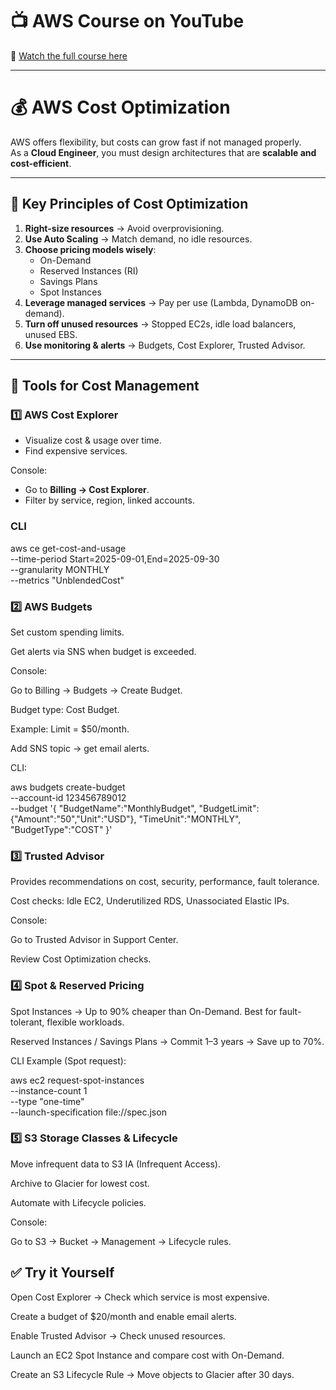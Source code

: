 # 📺 AWS Course on YouTube  
🎥 [Watch the full course here](https://youtu.be/R6yysJg_rKE?list=PLJB9b1bbB85EabGxfihssYhe46dZRHXfn)

---

# 💰 AWS Cost Optimization

AWS offers flexibility, but costs can grow fast if not managed properly.  
As a **Cloud Engineer**, you must design architectures that are **scalable and cost-efficient**.

---

## 📌 Key Principles of Cost Optimization

1. **Right-size resources** → Avoid overprovisioning.  
2. **Use Auto Scaling** → Match demand, no idle resources.  
3. **Choose pricing models wisely**:  
   - On-Demand  
   - Reserved Instances (RI)  
   - Savings Plans  
   - Spot Instances  
4. **Leverage managed services** → Pay per use (Lambda, DynamoDB on-demand).  
5. **Turn off unused resources** → Stopped EC2s, idle load balancers, unused EBS.  
6. **Use monitoring & alerts** → Budgets, Cost Explorer, Trusted Advisor.  

---

## 📌 Tools for Cost Management

### 1️⃣ AWS Cost Explorer
- Visualize cost & usage over time.  
- Find expensive services.  

Console:
- Go to **Billing → Cost Explorer**.  
- Filter by service, region, linked accounts.  

### CLI

aws ce get-cost-and-usage \
  --time-period Start=2025-09-01,End=2025-09-30 \
  --granularity MONTHLY \
  --metrics "UnblendedCost"

### 2️⃣ AWS Budgets

Set custom spending limits.

Get alerts via SNS when budget is exceeded.

Console:

Go to Billing → Budgets → Create Budget.

Budget type: Cost Budget.

Example: Limit = $50/month.

Add SNS topic → get email alerts.

CLI:

aws budgets create-budget \
  --account-id 123456789012 \
  --budget '{
    "BudgetName":"MonthlyBudget",
    "BudgetLimit":{"Amount":"50","Unit":"USD"},
    "TimeUnit":"MONTHLY",
    "BudgetType":"COST"
  }'

### 3️⃣ Trusted Advisor

Provides recommendations on cost, security, performance, fault tolerance.

Cost checks: Idle EC2, Underutilized RDS, Unassociated Elastic IPs.

Console:

Go to Trusted Advisor in Support Center.

Review Cost Optimization checks.

### 4️⃣ Spot & Reserved Pricing

Spot Instances → Up to 90% cheaper than On-Demand. Best for fault-tolerant, flexible workloads.

Reserved Instances / Savings Plans → Commit 1–3 years → Save up to 70%.

CLI Example (Spot request):

aws ec2 request-spot-instances \
  --instance-count 1 \
  --type "one-time" \
  --launch-specification file://spec.json

### 5️⃣ S3 Storage Classes & Lifecycle

Move infrequent data to S3 IA (Infrequent Access).

Archive to Glacier for lowest cost.

Automate with Lifecycle policies.

Console:

Go to S3 → Bucket → Management → Lifecycle rules.

## ✅ Try it Yourself

Open Cost Explorer → Check which service is most expensive.

Create a budget of $20/month and enable email alerts.

Enable Trusted Advisor → Check unused resources.

Launch an EC2 Spot Instance and compare cost with On-Demand.

Create an S3 Lifecycle Rule → Move objects to Glacier after 30 days.